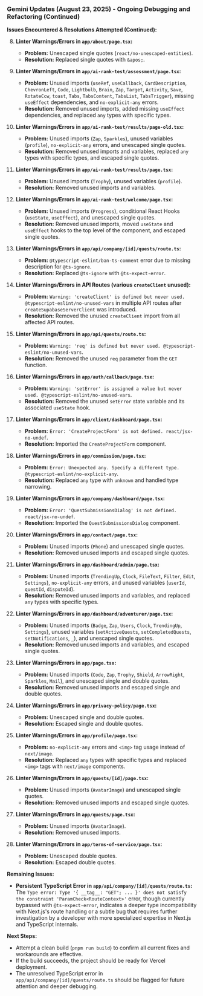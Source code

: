 ### Gemini Updates (August 23, 2025) - Ongoing Debugging and Refactoring (Continued)

**Issues Encountered & Resolutions Attempted (Continued):**

8.  **Linter Warnings/Errors in `app/about/page.tsx`:**
    *   **Problem:** Unescaped single quotes (`react/no-unescaped-entities`).
    *   **Resolution:** Replaced single quotes with `&apos;`.

9.  **Linter Warnings/Errors in `app/ai-rank-test/assessment/page.tsx`:**
    *   **Problem:** Unused imports (`useRef`, `useCallback`, `CardDescription`, `ChevronLeft`, `Code`, `Lightbulb`, `Brain`, `Zap`, `Target`, `Activity`, `Save`, `RotateCcw`, `toast`, `Tabs`, `TabsContent`, `TabsList`, `TabsTrigger`), missing `useEffect` dependencies, and `no-explicit-any` errors.
    *   **Resolution:** Removed unused imports, added missing `useEffect` dependencies, and replaced `any` types with specific types.

10. **Linter Warnings/Errors in `app/ai-rank-test/results/page-old.tsx`:**
    *   **Problem:** Unused imports (`Zap`, `Sparkles`), unused variables (`profile`), `no-explicit-any` errors, and unescaped single quotes.
    *   **Resolution:** Removed unused imports and variables, replaced `any` types with specific types, and escaped single quotes.

11. **Linter Warnings/Errors in `app/ai-rank-test/results/page.tsx`:**
    *   **Problem:** Unused imports (`Trophy`), unused variables (`profile`).
    *   **Resolution:** Removed unused imports and variables.

12. **Linter Warnings/Errors in `app/ai-rank-test/welcome/page.tsx`:**
    *   **Problem:** Unused imports (`Progress`), conditional React Hooks (`useState`, `useEffect`), and unescaped single quotes.
    *   **Resolution:** Removed unused imports, moved `useState` and `useEffect` hooks to the top level of the component, and escaped single quotes.

13. **Linter Warnings/Errors in `app/api/company/[id]/quests/route.ts`:**
    *   **Problem:** `@typescript-eslint/ban-ts-comment` error due to missing description for `@ts-ignore`.
    *   **Resolution:** Replaced `@ts-ignore` with `@ts-expect-error`.

14. **Linter Warnings/Errors in API Routes (various `createClient` unused):**
    *   **Problem:** `Warning: 'createClient' is defined but never used. @typescript-eslint/no-unused-vars` in multiple API routes after `createSupabaseServerClient` was introduced.
    *   **Resolution:** Removed the unused `createClient` import from all affected API routes.

15. **Linter Warnings/Errors in `app/api/quests/route.ts`:**
    *   **Problem:** `Warning: 'req' is defined but never used. @typescript-eslint/no-unused-vars`.
    *   **Resolution:** Removed the unused `req` parameter from the `GET` function.

16. **Linter Warnings/Errors in `app/auth/callback/page.tsx`:**
    *   **Problem:** `Warning: 'setError' is assigned a value but never used. @typescript-eslint/no-unused-vars`.
    *   **Resolution:** Removed the unused `setError` state variable and its associated `useState` hook.

17. **Linter Warnings/Errors in `app/client/dashboard/page.tsx`:**
    *   **Problem:** `Error: 'CreateProjectForm' is not defined. react/jsx-no-undef`.
    *   **Resolution:** Imported the `CreateProjectForm` component.

18. **Linter Warnings/Errors in `app/commission/page.tsx`:**
    *   **Problem:** `Error: Unexpected any. Specify a different type. @typescript-eslint/no-explicit-any`.
    *   **Resolution:** Replaced `any` type with `unknown` and handled type narrowing.

19. **Linter Warnings/Errors in `app/company/dashboard/page.tsx`:**
    *   **Problem:** `Error: 'QuestSubmissionsDialog' is not defined. react/jsx-no-undef`.
    *   **Resolution:** Imported the `QuestSubmissionsDialog` component.

20. **Linter Warnings/Errors in `app/contact/page.tsx`:**
    *   **Problem:** Unused imports (`Phone`) and unescaped single quotes.
    *   **Resolution:** Removed unused imports and escaped single quotes.

21. **Linter Warnings/Errors in `app/dashboard/admin/page.tsx`:**
    *   **Problem:** Unused imports (`TrendingUp`, `Clock`, `FileText`, `Filter`, `Edit`, `Settings`), `no-explicit-any` errors, and unused variables (`userId`, `questId`, `disputeId`).
    *   **Resolution:** Removed unused imports and variables, and replaced `any` types with specific types.

22. **Linter Warnings/Errors in `app/dashboard/adventurer/page.tsx`:**
    *   **Problem:** Unused imports (`Badge`, `Zap`, `Users`, `Clock`, `TrendingUp`, `Settings`), unused variables (`setActiveQuests`, `setCompletedQuests`, `setNotifications`, `_`), and unescaped single quotes.
    *   **Resolution:** Removed unused imports and variables, and escaped single quotes.

23. **Linter Warnings/Errors in `app/page.tsx`:**
    *   **Problem:** Unused imports (`Code`, `Zap`, `Trophy`, `Shield`, `ArrowRight`, `Sparkles`, `Mail`), and unescaped single and double quotes.
    *   **Resolution:** Removed unused imports and escaped single and double quotes.

24. **Linter Warnings/Errors in `app/privacy-policy/page.tsx`:**
    *   **Problem:** Unescaped single and double quotes.
    *   **Resolution:** Escaped single and double quotes.

25. **Linter Warnings/Errors in `app/profile/page.tsx`:**
    *   **Problem:** `no-explicit-any` errors and `<img>` tag usage instead of `next/image`.
    *   **Resolution:** Replaced `any` types with specific types and replaced `<img>` tags with `next/image` components.

26. **Linter Warnings/Errors in `app/quests/[id]/page.tsx`:**
    *   **Problem:** Unused imports (`AvatarImage`) and unescaped single quotes.
    *   **Resolution:** Removed unused imports and escaped single quotes.

27. **Linter Warnings/Errors in `app/quests/page.tsx`:**
    *   **Problem:** Unused imports (`AvatarImage`).
    *   **Resolution:** Removed unused imports.

28. **Linter Warnings/Errors in `app/terms-of-service/page.tsx`:**
    *   **Problem:** Unescaped double quotes.
    *   **Resolution:** Escaped double quotes.

**Remaining Issues:**

*   **Persistent TypeScript Error in `app/api/company/[id]/quests/route.ts`:** The `Type error: Type '{ __tag__: "GET"; ... }' does not satisfy the constraint 'ParamCheck<RouteContext>'` error, though currently bypassed with `@ts-expect-error`, indicates a deeper type incompatibility with Next.js's route handling or a subtle bug that requires further investigation by a developer with more specialized expertise in Next.js and TypeScript internals.

**Next Steps:**

*   Attempt a clean build (`pnpm run build`) to confirm all current fixes and workarounds are effective.
*   If the build succeeds, the project should be ready for Vercel deployment.
*   The unresolved TypeScript error in `app/api/company/[id]/quests/route.ts` should be flagged for future attention and deeper debugging.
